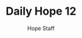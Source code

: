 ---
image: /assets/img/daily-hope-default-artwork.png
title: Daily Hope 12
number: 12
categories:
  - Daily Hope
author: Hope Staff
notes: Daily Hope 12
embed: >-
  <iframe style="border-radius:12px" src="https://open.spotify.com/embed/episode/09M9BFUQztYpOLGTHdzkD7?utm_source=generator" width="100%" height="352" frameBorder="0" allowfullscreen="" allow="autoplay; clipboard-write; encrypted-media; fullscreen; picture-in-picture" loading="lazy"></iframe>
---
